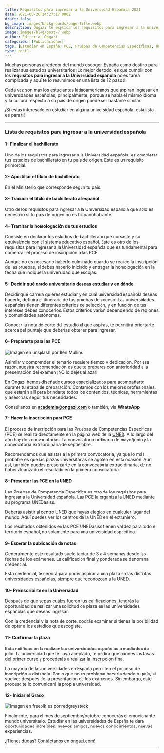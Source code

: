 ```yaml
---
title: Requisitos para ingresar a la Universidad Española 2021
date: 2021-08-26T14:27:17.000Z
draft: false
bg_image: images/backgrounds/page-title.webp
description: Ongazi te explica los requisitos para ingresar a la universidad española que son necesarios para que alcances tu objetivo.
image: images/blog/post-7.webp
author: Editorial Ongazi
categories: [Publicaciones]
tags: [Estudiar en España, PCE, Pruebas de Competencias Específicas, Universidad en España, Universidad Española]
type: post1
---
```


Muchas personas alrededor del mundo escogen España como destino para realizar sus estudios universitarios ¡Lo mejor de todo, es que cumplir con los **requisitos para ingresar a la Universidad española** no es tarea complicada y aquí te lo resumimos en una lista de 12 pasos!

Cada vez son más los estudiantes latinoamericanos que aspiran ingresar en universidades españolas, principalmente, porque se habla el mismo idioma y la cultura respecto a su país de origen puede ser bastante similar.

¡Si estás interesado en estudiar en alguna universidad española, esta lista es para ti!

---

### Lista de requisitos para ingresar a la universidad española

#### 1- Finalizar el bachillerato

Uno de los requisitos para ingresar a la Universidad española, es completar tus estudios de bachillerato en tu país de origen. Este es un requisito primordial.

#### 2- Apostillar el título de bachillerato

En el Ministerio que corresponde según tu país.

#### 3- Traducir el título de bachillerato al español

Otro de los requisitos para ingresar a la Universidad española que solo es necesario si tu país de origen no es hispanohablante.

#### 4- Tramitar la homologación de tus estudios

Consiste en declarar los estudios de bachillerato que cursaste y su equivalencia con el sistema educativo español. Este es otro de los requisitos para ingresar a la Universidad española que es fundamental para comenzar el proceso de inscripción a las PCE.

Aunque no es necesario haberlo culminado cuando se realice la inscripción de las pruebas, sí debes haberlo iniciado y entregar la homologación en la fecha que indique la universidad que escojas.

#### 5- Decidir qué grado universitario deseas estudiar y en dónde

Decidir qué carrera quieres estudiar y en cuál universidad española deseas hacerlo, definirá el itinerario de tus pruebas de acceso. Las universidades españolas tienen diferentes criterios de selección, y en función de tus intereses debes conocerlos. Estos criterios varían dependiendo de regiones y comunidades autónomas.

Conocer la nota de corte del estudio al que aspiras, te permitirá orientarte acerca del puntaje que deberías obtener para ingresar.

#### 6- Prepararte para las PCE

![](/images/blog/post-7_1.webp "Imagen en unsplash por Ben Mullins")


Asimilar y comprender el temario requiere tiempo y dedicación. Por esa razón, nuestra recomendación es que te prepares con anterioridad a la presentación del examen ¡NO lo dejes al azar!

En Ongazi hemos diseñado cursos especializados para acompañarte durante tu etapa de preparación. Contamos con los mejores profesionales, que estarán allí para brindarte todos los contenidos, técnicas, herramientas y asesorías según tus necesidades.

Consúltanos en **academia@ongazi.com** o también, vía **WhatsApp**

#### 7- Hacer la inscripción para PCE

El proceso de inscripción para las Pruebas de Competencias Especificas (PCE) se realiza directamente en la página web de la <a href="https://www.uned.es/universidad/inicio.html" target="_blank">UNED</a>. A lo largo del año hay dos convocatorias. La convocatoria ordinaria de mayo/junio y la convocatoria extraordinaria de septiembre.

Recomendamos que asistas a la primera convocatoria, ya que lo más probable es que las plazas universitarias se agoten en esta ocasión. Aun así, también puedes presentarte en la convocatoria extraordinaria, de no haber alcanzado el resultado en la primera convocatoria.

#### 8- Presentar las PCE en la UNED

Las Pruebas de Competencia Específica es otro de los requisitos para ingresar a la Universidad española. Las PCE la organiza la UNED mediante su programa UNEDasiss.

Deberás asistir al centro UNED que hayas elegido en cualquier lugar del mundo. <a href="http://portal.uned.es/portal/page?_pageid=93,171802,93_20551294&_dad=portal&_schema=PORTAL" target="_blank">Aquí puedes ver los centros de la UNED en el extranjero</a>.

Los resultados obtenidos en las PCE UNEDasiss tienen validez para todo el territorio español, no solamente para una universidad especifica.

#### 9- Esperar la publicación de notas

Generalmente este resultado suele tardar de 3 a 4 semanas desde las fechas de los exámenes. La calificación final y ponderada se denomina credencial.

Esta credencial, te servirá para poder aspirar a una plaza en las distintas universidades españolas, siempre que reconozcan a la UNED.

#### 10- Preinscribirte en la Universidad

Después de que sepas cuáles fueron tus calificaciones, tendrás la oportunidad de realizar una solicitud de plaza en las universidades españolas que deseas ingresar.

Con la credencial y la nota de corte, podrás examinar si tienes la posibilidad de optar a los estudios que escogiste.

#### 11- Confirmar la plaza

Esta notificación la realizan las universidades españolas a mediados de julio. La universidad que te haya aceptado, te pedirá que abones las tasas del primer curso y procederás a realizar la inscripción final.

La mayoría de las universidades en España permiten el proceso de inscripción a distancia. Por lo que no es problema hacerla desde tu país, si vuelves después de la presentación de los exámenes. Sin embargo, este proceso te lo comunicará la propia universidad.

#### 12- Iniciar el Grado

![](/images/blog/post-7_2.webp "Imagen en freepik.es por redgreystock")


Finalmente, para el mes de septiembre/octubre conocerás el emocionante mundo universitario. Estudiar en las universidades de España te dará oportunidades increíbles: nuevos amigos, nuevos conocimientos, nuevas experiencias.

¿Tienes dudas? Contáctanos en <a href="https://ongazi.com/contact/" target="_blank">ongazi.com</a>!

---